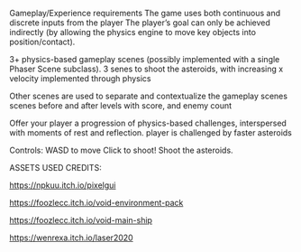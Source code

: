 Gameplay/Experience requirements
The game uses both continuous and discrete inputs from the player
The player’s goal can only be achieved indirectly (by allowing the physics engine to move key objects into position/contact).


3+ physics-based gameplay scenes (possibly implemented with a single Phaser Scene subclass).
3 senes to shoot the asteroids, with increasing x velocity implemented through physics

Other scenes are used to separate and contextualize the gameplay scenes
scenes before and after levels with score, and enemy count

Offer your player a progression of physics-based challenges, interspersed with moments of rest and reflection.
player is challenged by faster asteroids

Controls:
WASD to move
Click to shoot!
Shoot the asteroids.

ASSETS USED CREDITS:

https://npkuu.itch.io/pixelgui

https://foozlecc.itch.io/void-environment-pack

https://foozlecc.itch.io/void-main-ship

https://wenrexa.itch.io/laser2020